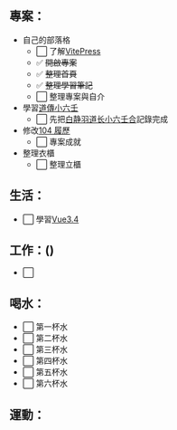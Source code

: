 ## 專案：

- 自己的部落格
  - ⬜ 了解[VitePress]()
  - ✅ ~~開啟專案~~
  - ✅ ~~整理首頁~~
  - ✅ ~~整理學習筆記~~
  - ⬜ 整理專案與自介
- 學習[道傳小六壬](/occult/小六壬/道傳小六壬.md)
  - ⬜ 先把[白静羽道长小六壬合](https://www.bilibili.com/video/BV1V1421d7om/?spm_id_from=333.1391.0.0&vd_source=09429cc2cd18c5979862bdb67049c5e2)記錄完成
- 修改[104 履歷](https://pda.104.com.tw/profile/edit?vno=750k8pcig)
  - ⬜ 專案成就
- 整理衣櫃
  - ⬜ 整理立櫃

## 生活：

- ⬜ 學習[Vue3.4]()

## 工作：()

- ⬜

## 喝水：

- ⬜ 第一杯水
- ⬜ 第二杯水
- ⬜ 第三杯水
- ⬜ 第四杯水
- ⬜ 第五杯水
- ⬜ 第六杯水

## 運動：
